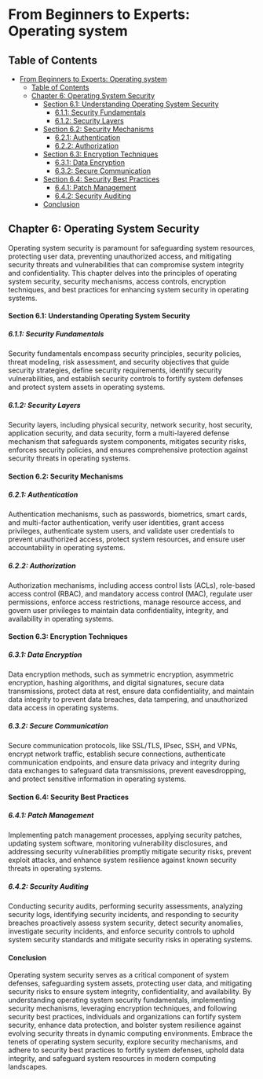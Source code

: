 # From Beginners to Experts: Operating system

## Table of Contents

- [From Beginners to Experts: Operating system](#from-beginners-to-experts-operating-system)
  - [Table of Contents](#table-of-contents)
  - [Chapter 6: Operating System Security](#chapter-6-operating-system-security)
      - [Section 6.1: Understanding Operating System Security](#section-61-understanding-operating-system-security)
        - [6.1.1: Security Fundamentals](#611-security-fundamentals)
        - [6.1.2: Security Layers](#612-security-layers)
      - [Section 6.2: Security Mechanisms](#section-62-security-mechanisms)
        - [6.2.1: Authentication](#621-authentication)
        - [6.2.2: Authorization](#622-authorization)
      - [Section 6.3: Encryption Techniques](#section-63-encryption-techniques)
        - [6.3.1: Data Encryption](#631-data-encryption)
        - [6.3.2: Secure Communication](#632-secure-communication)
      - [Section 6.4: Security Best Practices](#section-64-security-best-practices)
        - [6.4.1: Patch Management](#641-patch-management)
        - [6.4.2: Security Auditing](#642-security-auditing)
      - [Conclusion](#conclusion)

## Chapter 6: Operating System Security

Operating system security is paramount for safeguarding system resources, protecting user data, preventing unauthorized access, and mitigating security threats and vulnerabilities that can compromise system integrity and confidentiality. This chapter delves into the principles of operating system security, security mechanisms, access controls, encryption techniques, and best practices for enhancing system security in operating systems.

#### Section 6.1: Understanding Operating System Security

##### 6.1.1: Security Fundamentals

Security fundamentals encompass security principles, security policies, threat modeling, risk assessment, and security objectives that guide security strategies, define security requirements, identify security vulnerabilities, and establish security controls to fortify system defenses and protect system assets in operating systems.

##### 6.1.2: Security Layers

Security layers, including physical security, network security, host security, application security, and data security, form a multi-layered defense mechanism that safeguards system components, mitigates security risks, enforces security policies, and ensures comprehensive protection against security threats in operating systems.

#### Section 6.2: Security Mechanisms

##### 6.2.1: Authentication

Authentication mechanisms, such as passwords, biometrics, smart cards, and multi-factor authentication, verify user identities, grant access privileges, authenticate system users, and validate user credentials to prevent unauthorized access, protect system resources, and ensure user accountability in operating systems.

##### 6.2.2: Authorization

Authorization mechanisms, including access control lists (ACLs), role-based access control (RBAC), and mandatory access control (MAC), regulate user permissions, enforce access restrictions, manage resource access, and govern user privileges to maintain data confidentiality, integrity, and availability in operating systems.

#### Section 6.3: Encryption Techniques

##### 6.3.1: Data Encryption

Data encryption methods, such as symmetric encryption, asymmetric encryption, hashing algorithms, and digital signatures, secure data transmissions, protect data at rest, ensure data confidentiality, and maintain data integrity to prevent data breaches, data tampering, and unauthorized data access in operating systems.

##### 6.3.2: Secure Communication

Secure communication protocols, like SSL/TLS, IPsec, SSH, and VPNs, encrypt network traffic, establish secure connections, authenticate communication endpoints, and ensure data privacy and integrity during data exchanges to safeguard data transmissions, prevent eavesdropping, and protect sensitive information in operating systems.

#### Section 6.4: Security Best Practices

##### 6.4.1: Patch Management

Implementing patch management processes, applying security patches, updating system software, monitoring vulnerability disclosures, and addressing security vulnerabilities promptly mitigate security risks, prevent exploit attacks, and enhance system resilience against known security threats in operating systems.

##### 6.4.2: Security Auditing

Conducting security audits, performing security assessments, analyzing security logs, identifying security incidents, and responding to security breaches proactively assess system security, detect security anomalies, investigate security incidents, and enforce security controls to uphold system security standards and mitigate security risks in operating systems.

#### Conclusion

Operating system security serves as a critical component of system defenses, safeguarding system assets, protecting user data, and mitigating security risks to ensure system integrity, confidentiality, and availability. By understanding operating system security fundamentals, implementing security mechanisms, leveraging encryption techniques, and following security best practices, individuals and organizations can fortify system security, enhance data protection, and bolster system resilience against evolving security threats in dynamic computing environments. Embrace the tenets of operating system security, explore security mechanisms, and adhere to security best practices to fortify system defenses, uphold data integrity, and safeguard system resources in modern computing landscapes.